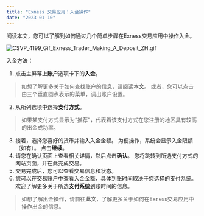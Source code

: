 ```yaml
---
title: "Exness 交易应用：入金操作"
date: "2023-01-10"
---
```


阅读本文，您可以了解到如何通过几个简单步骤在Exness交易应用中操作入金。

![CSVP_4199_Gif_Exness_Trader_Making_A_Deposit_ZH.gif](https://get.exness.help/hc/article_attachments/6034475573788/CSVP_4199_Gif_Exness_Trader_Making_A_Deposit_ZH.gif)

入金方法：

1. 点击主屏幕上**账户**选项卡下的**入金**。

> 如想了解更多关于如何查找账户的信息，请阅读**本文**。 或者，您可以点击由三个垂直圆点表示的菜单，调出账户设置。

2. 从所列选项中选择**支付方式**。

> 如果某支付方式显示为“推荐”，代表着该支付方式在您注册的地区具有较高的出金成功率。

3. 接着，选择您喜好的货币并输入入金金额。 为便操作，系统会显示入金限额（如有）。 点击**继续**。
4. 请您在确认页面上查看相关详情，然后点击**确认**。 您将跳转到所选支付方式的网站页面，并在此完成交易。
5. 交易完成后，您可以查看交易信息和状态。
6. 您可以在交易账户中查看入金金额，具体到账时间取决于您选择的支付系统。 欢迎了解更多关于所选**支付系统**到账时间的信息。

> 如想了解出金操作，请前往**此文**，了解更多关于如何在Exness交易应用中操作出金的信息。
